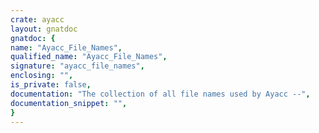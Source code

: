 ```yaml
---
crate: ayacc
layout: gnatdoc
gnatdoc: {
name: "Ayacc_File_Names",
qualified_name: "Ayacc_File_Names",
signature: "ayacc_file_names",
enclosing: "",
is_private: false,
documentation: "The collection of all file names used by Ayacc --",
documentation_snippet: "",
}
---
```

